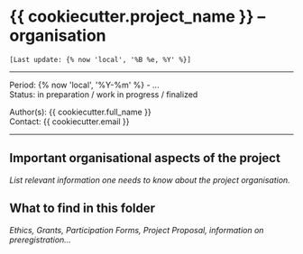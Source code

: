 # {{ cookiecutter.project_name }} – **organisation**

`[Last update: {% now 'local', '%B %e, %Y' %}]`

***
Period: {% now 'local', '%Y-%m' %} - ... <br>
Status: in preparation / work in progress / finalized

Author(s): {{ cookiecutter.full_name }} <br>
Contact:   {{ cookiecutter.email }}

***

## Important organisational aspects of the project

*List relevant information one needs to know about the project organisation.*

## What to find in this folder

*Ethics, Grants, Participation Forms, Project Proposal, information on preregistration...*
